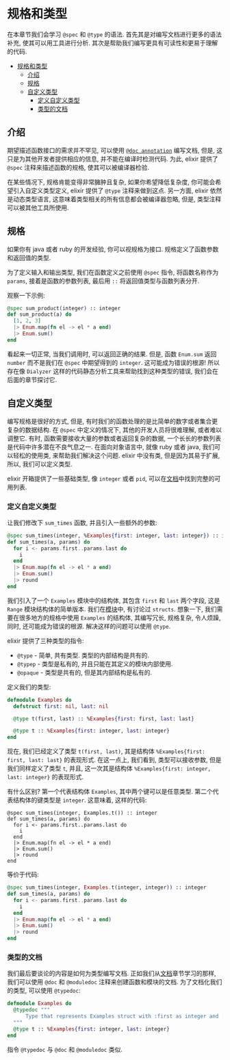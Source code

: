 # 规格和类型

在本章节我们会学习 `@spec` 和 `@type` 的语法. 首先其是对编写文档进行更多的语法补充, 使其可以用工具进行分析. 其次是帮助我们编写更具有可读性和更易于理解的代码.

<!-- TOC -->

- [规格和类型](#%E8%A7%84%E6%A0%BC%E5%92%8C%E7%B1%BB%E5%9E%8B)
    - [介绍](#%E4%BB%8B%E7%BB%8D)
    - [规格](#%E8%A7%84%E6%A0%BC)
    - [自定义类型](#%E8%87%AA%E5%AE%9A%E4%B9%89%E7%B1%BB%E5%9E%8B)
        - [定义自定义类型](#%E5%AE%9A%E4%B9%89%E8%87%AA%E5%AE%9A%E4%B9%89%E7%B1%BB%E5%9E%8B)
        - [类型的文档](#%E7%B1%BB%E5%9E%8B%E7%9A%84%E6%96%87%E6%A1%A3)

<!-- /TOC -->

## 介绍

期望描述函数接口的需求并不罕见, 可以使用 [`@doc annotation`](documentations.md) 编写文档, 但是, 这只是为其他开发者提供相应的信息, 并不能在编译时检测代码. 为此, elixir 提供了 `@spec` 注释来描述函数的规格, 使其可以被编译器检验.

在某些情况下, 规格肯能变得非常臃肿且复杂, 如果你希望降低复杂度, 你可能会希望引入自定义类型定义, elixir 提供了 `@type` 注释来做到这点. 另一方面, elixir 依然是动态类型语言, 这意味着类型相关的所有信息都会被编译器忽略, 但是, 类型注释可以被其他工具所使用.

## 规格

如果你有 java 或者 ruby 的开发经验, 你可以视规格为接口. 规格定义了函数参数和返回值的类型.

为了定义输入和输出类型, 我们在函数定义之前使用 `@spec` 指令, 将函数名称作为 `params`, 接着是函数的参数列表, 最后用 `::` 将返回值类型与函数列表分开.

观察一下示例:
```elixir
@spec sum_product(integer) :: integer
def sum_product(a) do
  [1, 2, 3]
  |> Enum.map(fn el -> el * a end)
  |> Enum.sum()
end
```

看起来一切正常, 当我们调用时, 可以返回正确的结果. 但是, 函数 `Enum.sum` 返回 `number` 而不是我们在 `@spec` 中期望得到的 `integer`. 这可能成为错误的根源! 所以存在像 `Dialyzer` 这样的代码静态分析工具来帮助找到这种类型的错误, 我们会在后面的章节探讨它.

## 自定义类型

编写规格是很好的方式, 但是, 有时我们的函数处理的是比简单的数字或者集合更复杂的数据结构. 在 `@spec` 中定义的情况下, 其他的开发人员将很难理解, 或者难以调整它. 有时, 函数需要接收大量的参数或者返回复杂的数据, 一个长长的参数列表是代码中许多潜在不良气息之一. 在面向对象语言中, 就像 ruby 或者 java, 我们可以轻松的使用类, 来帮助我们解决这个问题. elixir 中没有类, 但是因为其易于扩展, 所以, 我们可以定义类型.

elixir 开箱提供了一些基础类型, 像 `integer` 或者 `pid`, 可以在[文档](https://hexdocs.pm/elixir/typespecs.html#types-and-their-syntax)中找到完整的可用列表.

### 定义自定义类型

让我们修改下 `sum_times` 函数, 并且引入一些额外的参数:
```elixir
@spec sum_times(integer, %Examples{first: integer, last: integer}) :: integer
def sum_times(a, params) do
  for i <- params.first..params.last do
    i
  end
  |> Enum.map(fn el -> el * a end)
  |> Enum.sum()
  |> round
end
```

我们引入了一个 `Examples` 模块中的结构体, 其包含 `first` 和 `last` 两个字段, 这是 `Range` 模块结构体的简单版本. 我们在[模块](modules.md#结构体)中, 有讨论过 `structs`. 想象一下, 我们需要在很多地方的规格中使用 `Examples` 的结构体, 其编写冗长, 规格复杂, 令人烦躁, 同时, 还可能成为错误的根源. 解决这样的问题可以使用 `@type`.

elixir 提供了三种类型的指令:

* `@type` - 简单, 共有类型. 类型的内部结构是共有的.
* `@typep` - 类型是私有的, 并且只能在其定义的模块内部使用.
* `@opaque` - 类型是共有的, 但是其内部结构是私有的.

定义我们的类型:
```elixir
defmodule Examples do
  defstruct first: nil, last: nil

  @type t(first, last) :: %Examples{first: first, last: last}

  @type t :: %Examples{first: integer, last: integer}
end
```

现在, 我们已经定义了类型 `t(first, last)`, 其是结构体 `%Examples{first: first, last: last}` 的表现形式. 在这一点上, 我们看到, 类型可以接收参数, 但是我们同样定义了类型 `t`, 并且, 这一次其是结构体 `%Examples{first: integer, last: integer}` 的表现形式.

有什么区别? 第一个代表结构体 `Examples`, 其中两个键可以是任意类型. 第二个代表结构体的键类型是 `integer`. 这意味着, 这样的代码:
```elixirr
@spec sum_times(integer, Examples.t()) :: integer
def sum_times(a, params) do
  for i <- params.first..params.last do
    i
  end
  |> Enum.map(fn el -> el * a end)
  |> Enum.sum()
  |> round
end
```

等价于代码:
```elixir
@spec sum_times(integer, Examples.t(integer, integer)) :: integer
def sum_times(a, params) do
  for i <- params.first..params.last do
    i
  end
  |> Enum.map(fn el -> el * a end)
  |> Enum.sum()
  |> round
end
```

### 类型的文档

我们最后要谈论的内容是如何为类型编写文档. 正如我们从[文档](documentations.md)章节学习的那样, 我们可以使用 `@doc` 和 `@moduledoc` 注释来创建函数和模块的文档. 为了文档化我们的类型, 可以使用 `@typedoc`:
```elixir
defmodule Examples do
  @typedoc """
      Type that represents Examples struct with :first as integer and :last as integer.
  """
  @type t :: %Examples{first: integer, last: integer}
end
```

指令 `@typedoc` 与 `@doc` 和 `@moduledoc` 类似.
